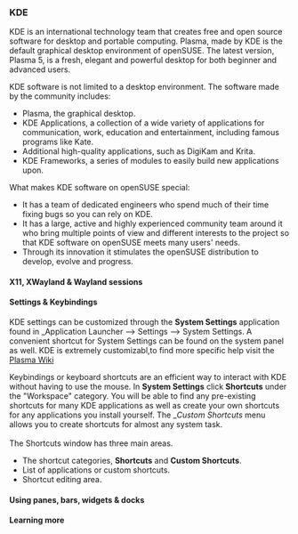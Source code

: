 ### KDE
KDE is an international technology team that creates free and open source software for desktop and portable computing. 
Plasma, made by KDE is the default graphical desktop environment of openSUSE. 
The latest version, Plasma 5, is a fresh, elegant and powerful desktop for both beginner and advanced users.

KDE software is not limited to a desktop environment. The software made by the community includes:
* Plasma, the graphical desktop.
* KDE Applications, a collection of a wide variety of applications for communication, work, education and entertainment, including famous programs like Kate.
* Additional high-quality applications, such as DigiKam and Krita.
* KDE Frameworks, a series of modules to easily build new applications upon.

What makes KDE software on openSUSE special:
* It has a team of dedicated engineers who spend much of their time fixing bugs so you can rely on KDE.
* It has a large, active and highly experienced community team around it who bring multiple points of view and different interests to the project so that KDE software on openSUSE meets many users' needs.
* Through its innovation it stimulates the openSUSE distribution to develop, evolve and progress.

#### X11, XWayland & Wayland sessions

#### Settings & Keybindings

KDE settings can be customized through the __System Settings__ application found in 
_Application Launcher --> Settings --> System Settings. A convenient shortcut for System Settings can be found on the system panel as well. KDE is extremely customizabl,to find more specific help visit the [Plasma Wiki](https://userbase.kde.org/Plasma)

Keybindings or keyboard shortcuts are an efficient way to interact with KDE without having to use the mouse. In __System Settings__ click __Shortcuts__ under the "Workspace" category.
You will be able to find any pre-existing shortcuts for many KDE applications as well as create your own shortcuts for any applications you install yourself. The __Custom Shortcuts_ menu allows you to create shortcuts for almost any system task.
<br><br>
The Shortcuts window has three main areas. 
* The shortcut categories, __Shortcuts__ and __Custom Shortcuts__.
* List of applications or custom shortcuts.
* Shortcut editing area.

 
 

#### Using panes, bars, widgets & docks

#### Learning more
